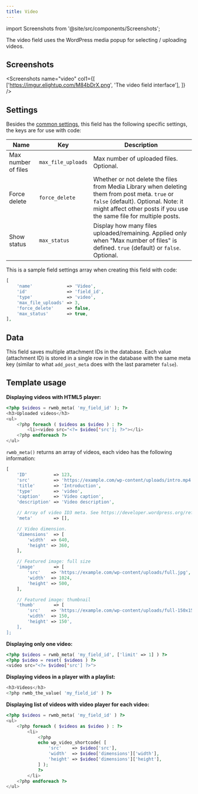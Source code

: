 ```yaml
---
title: Video
---
```


import Screenshots from '@site/src/components/Screenshots';

The video field uses the WordPress media popup for selecting / uploading videos.

## Screenshots

<Screenshots
    name="video"
    col1={[
        ['https://imgur.elightup.com/M84bDrX.png', 'The video field interface'],
    ]}
/>

## Settings

Besides the [common settings](/field-settings/), this field has the following specific settings, the keys are for use with code:

Name | Key | Description
--- | --- | ---
Max number of files | `max_file_uploads` | Max number of uploaded files. Optional.
Force delete | `force_delete` | Whether or not delete the files from Media Library when deleting them from post meta. `true` or `false` (default). Optional. Note: it might affect other posts if you use the same file for multiple posts.
Show status | `max_status` | Display how many files uploaded/remaining. Applied only when "Max number of files" is defined. `true` (default) or `false`. Optional.

This is a sample field settings array when creating this field with code:

```php
[
    'name'             => 'Video',
    'id'               => 'field_id',
    'type'             => 'video',
    'max_file_uploads' => 3,
    'force_delete'     => false,
    'max_status'       => true,
],
```

## Data

This field saves multiple attachment IDs in the database. Each value (attachment ID) is stored in a single row in the database with the same meta key (similar to what `add_post_meta` does with the last parameter `false`).

## Template usage

**Displaying videos with HTML5 player:**

```php
<?php $videos = rwmb_meta( 'my_field_id' ); ?>
<h3>Uploaded videos</h3>
<ul>
    <?php foreach ( $videos as $video ) : ?>
        <li><video src="<?= $video['src']; ?>"></li>
    <?php endforeach ?>
</ul>
```

`rwmb_meta()` returns an array of videos, each video has the following information:

```php
[
    'ID'          => 123,
    'src'         => 'https://example.com/wp-content/uploads/intro.mp4',
    'title'       => 'Introduction',
    'type'        => 'video',
    'caption'     => 'Video caption',
    'description' => 'Video description',

    // Array of video ID3 meta. See https://developer.wordpress.org/reference/functions/wp_get_attachment_id3_keys/
    'meta'        => [],

    // Video dimension.
    'dimensions'  => [
        'width'  => 640,
        'height' => 360,
    ],

    // Featured image: full size
    'image'       => [
        'src'    => 'https://example.com/wp-content/uploads/full.jpg',
        'width'  => 1024,
        'height' => 500,
    ],

    // Featured image: thumbnail
    'thumb'       => [
        'src'    => 'https://example.com/wp-content/uploads/full-150x150.jpg',
        'width'  => 150,
        'height' => 150',
    ],
];
```

**Displaying only one video:**

```php
<?php $videos = rwmb_meta( 'my_field_id', ['limit' => 1] ) ?>
<?php $video = reset( $videos ) ?>
<video src="<?= $video['src'] ?>">
```

**Displaying videos in a player with a playlist:**

```php
<h3>Videos</h3>
<?php rwmb_the_value( 'my_field_id' ) ?>
```

**Displaying list of videos with video player for each video:**

```php
<?php $videos = rwmb_meta( 'my_field_id' ) ?>
<ul>
    <?php foreach ( $videos as $video ) : ?>
        <li>
            <?php
            echo wp_video_shortcode( [
                'src'    => $video['src'],
                'width'  => $video['dimensions']['width'],
                'height' => $video['dimensions']['height'],
            ] );
            ?>
        </li>
    <?php endforeach ?>
</ul>
```